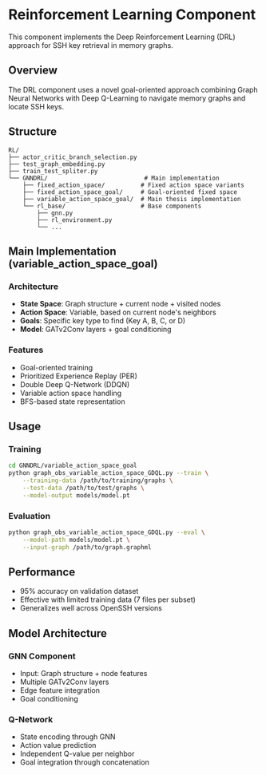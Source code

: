 # Reinforcement Learning Component

This component implements the Deep Reinforcement Learning (DRL) approach for SSH key retrieval in memory graphs.

## Overview

The DRL component uses a novel goal-oriented approach combining Graph Neural Networks with Deep Q-Learning to navigate memory graphs and locate SSH keys.

## Structure

```
RL/
├── actor_critic_branch_selection.py
├── test_graph_embedding.py
├── train_test_spliter.py
└── GNNDRL/                           # Main implementation
    ├── fixed_action_space/          # Fixed action space variants
    ├── fixed_action_space_goal/     # Goal-oriented fixed space
    ├── variable_action_space_goal/  # Main thesis implementation
    └── rl_base/                     # Base components
        ├── gnn.py
        ├── rl_environment.py
        └── ...
```

## Main Implementation (variable_action_space_goal)

### Architecture
- **State Space**: Graph structure + current node + visited nodes
- **Action Space**: Variable, based on current node's neighbors
- **Goals**: Specific key type to find (Key A, B, C, or D)
- **Model**: GATv2Conv layers + goal conditioning

### Features
- Goal-oriented training
- Prioritized Experience Replay (PER)
- Double Deep Q-Network (DDQN)
- Variable action space handling
- BFS-based state representation

## Usage

### Training

```bash
cd GNNDRL/variable_action_space_goal
python graph_obs_variable_action_space_GDQL.py --train \
    --training-data /path/to/training/graphs \
    --test-data /path/to/test/graphs \
    --model-output models/model.pt
```

### Evaluation

```bash
python graph_obs_variable_action_space_GDQL.py --eval \
    --model-path models/model.pt \
    --input-graph /path/to/graph.graphml
```

## Performance

- 95% accuracy on validation dataset
- Effective with limited training data (7 files per subset)
- Generalizes well across OpenSSH versions

## Model Architecture

### GNN Component
- Input: Graph structure + node features
- Multiple GATv2Conv layers
- Edge feature integration
- Goal conditioning

### Q-Network
- State encoding through GNN
- Action value prediction
- Independent Q-value per neighbor
- Goal integration through concatenation
